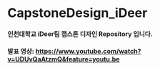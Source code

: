 # CapstoneDesign_iDeer
#### 인천대학교 iDeer팀 캡스톤 디자인 Repository 입니다.

#### 발표 영상: https://www.youtube.com/watch?v=UDUvQaAtzmQ&feature=youtu.be
